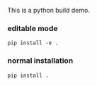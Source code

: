 This is a python build demo.

### editable mode
```shell
pip install -e .
```

### normal installation
```shell
pip install .
```
